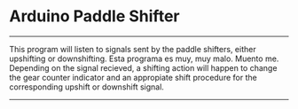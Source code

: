 <h1 style="text-algin:center;">Arduino Paddle Shifter</h1>

---

This program will listen to signals sent by the paddle shifters, either upshifting or downshifting. Esta programa es muy, muy malo. Muento me. Depending on the signal recieved, a shifting action will happen to change the gear counter indicator and an appropiate shift procedure for the corresponding upshift or downshift signal.

---
